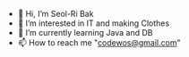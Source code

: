 - 👋 Hi, I’m Seol-Ri Bak
- 👀 I’m interested in IT and making Clothes
- 🌱 I’m currently learning Java and DB
- 📫 How to reach me "codewos@gmail.com"

<!---
codesnowy/codesnowy is a ✨ special ✨ repository because its `README.md` (this file) appears on your GitHub profile.
You can click the Preview link to take a look at your changes.
--->
